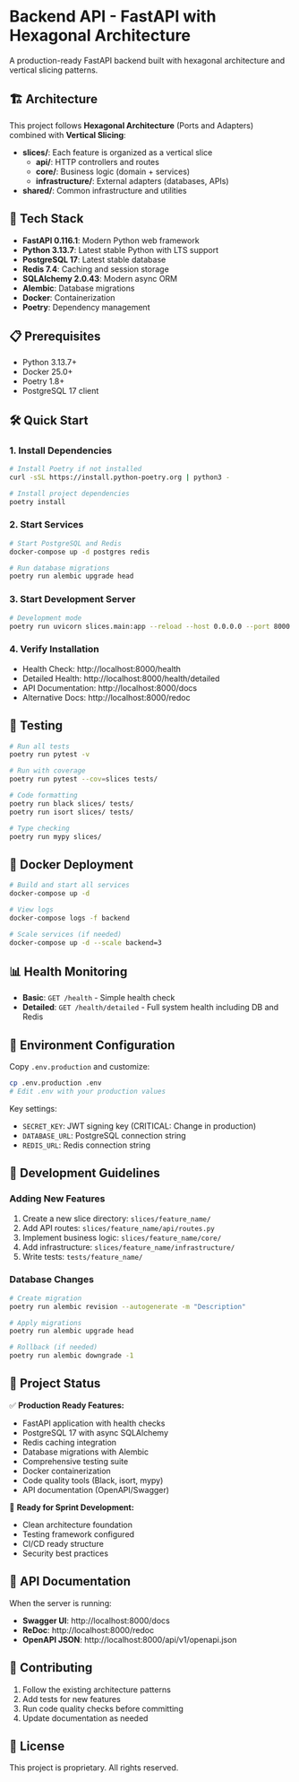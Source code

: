 # Backend API - FastAPI with Hexagonal Architecture

A production-ready FastAPI backend built with hexagonal architecture and vertical slicing patterns.

## 🏗️ Architecture

This project follows **Hexagonal Architecture** (Ports and Adapters) combined with **Vertical Slicing**:

- **slices/**: Each feature is organized as a vertical slice
  - **api/**: HTTP controllers and routes
  - **core/**: Business logic (domain + services)  
  - **infrastructure/**: External adapters (databases, APIs)
- **shared/**: Common infrastructure and utilities

## 🚀 Tech Stack

- **FastAPI 0.116.1**: Modern Python web framework
- **Python 3.13.7**: Latest stable Python with LTS support
- **PostgreSQL 17**: Latest stable database
- **Redis 7.4**: Caching and session storage
- **SQLAlchemy 2.0.43**: Modern async ORM
- **Alembic**: Database migrations
- **Docker**: Containerization
- **Poetry**: Dependency management

## 📋 Prerequisites

- Python 3.13.7+
- Docker 25.0+
- Poetry 1.8+
- PostgreSQL 17 client

## 🛠️ Quick Start

### 1. Install Dependencies
```bash
# Install Poetry if not installed
curl -sSL https://install.python-poetry.org | python3 -

# Install project dependencies
poetry install
```

### 2. Start Services
```bash
# Start PostgreSQL and Redis
docker-compose up -d postgres redis

# Run database migrations
poetry run alembic upgrade head
```

### 3. Start Development Server
```bash
# Development mode
poetry run uvicorn slices.main:app --reload --host 0.0.0.0 --port 8000
```

### 4. Verify Installation
- Health Check: http://localhost:8000/health
- Detailed Health: http://localhost:8000/health/detailed  
- API Documentation: http://localhost:8000/docs
- Alternative Docs: http://localhost:8000/redoc

## 🧪 Testing

```bash
# Run all tests
poetry run pytest -v

# Run with coverage
poetry run pytest --cov=slices tests/

# Code formatting
poetry run black slices/ tests/
poetry run isort slices/ tests/

# Type checking  
poetry run mypy slices/
```

## 🐳 Docker Deployment

```bash
# Build and start all services
docker-compose up -d

# View logs
docker-compose logs -f backend

# Scale services (if needed)
docker-compose up -d --scale backend=3
```

## 📊 Health Monitoring

- **Basic**: `GET /health` - Simple health check
- **Detailed**: `GET /health/detailed` - Full system health including DB and Redis

## 🔧 Environment Configuration

Copy `.env.production` and customize:

```bash
cp .env.production .env
# Edit .env with your production values
```

Key settings:
- `SECRET_KEY`: JWT signing key (CRITICAL: Change in production)
- `DATABASE_URL`: PostgreSQL connection string
- `REDIS_URL`: Redis connection string

## 📝 Development Guidelines

### Adding New Features

1. Create a new slice directory: `slices/feature_name/`
2. Add API routes: `slices/feature_name/api/routes.py`
3. Implement business logic: `slices/feature_name/core/`
4. Add infrastructure: `slices/feature_name/infrastructure/`
5. Write tests: `tests/feature_name/`

### Database Changes

```bash
# Create migration
poetry run alembic revision --autogenerate -m "Description"

# Apply migrations
poetry run alembic upgrade head

# Rollback (if needed)
poetry run alembic downgrade -1
```

## 🚦 Project Status

✅ **Production Ready Features:**
- FastAPI application with health checks
- PostgreSQL 17 with async SQLAlchemy  
- Redis caching integration
- Database migrations with Alembic
- Comprehensive testing suite
- Docker containerization
- Code quality tools (Black, isort, mypy)
- API documentation (OpenAPI/Swagger)

🚀 **Ready for Sprint Development:**
- Clean architecture foundation
- Testing framework configured
- CI/CD ready structure
- Security best practices

## 📖 API Documentation

When the server is running:
- **Swagger UI**: http://localhost:8000/docs
- **ReDoc**: http://localhost:8000/redoc  
- **OpenAPI JSON**: http://localhost:8000/api/v1/openapi.json

## 🤝 Contributing

1. Follow the existing architecture patterns
2. Add tests for new features
3. Run code quality checks before committing
4. Update documentation as needed

## 📄 License

This project is proprietary. All rights reserved.